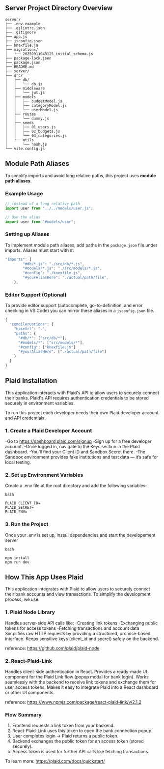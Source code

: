 ## Server Project Directory Overview

```text
server/
├── .env.example
├── .eslintrc.json
├── .gitignore
├── app.js
├── jsconfig.json
├── knexfile.js
├── migrations/
│   └── 20250911043125_initial_schema.js
├── package-lock.json
├── package.json
├── README.md
├── server/
├── src/
│   ├── db/
│   │   └── db.js
│   ├── middleware
│   │   └── jwt.js
│   ├── models
│   │   ├── budgetModel.js
│   │   ├── categoryModel.js
│   │   └── userModel.js
│   ├── routes
│   │   └── dummy.js
│   ├── seeds
│   │   ├── 01_users.js
│   │   ├── 02_budgets.js
│   │   └── 03_categories.js
│   └── utils
│       └── hash.js
└── vite.config.js
```

## Module Path Aliases

To simplify imports and avoid long relative paths, this project uses **module path aliases**.

### Example Usage

```js
// instead of a long relative path
import user from "../../models/user.js";

// Use the alias
import user from "#models/user";
```

### Setting up Aliases

To implement module path aliases, add paths in the `package.json` file under imports. Aliases must start with #:

```js
"imports": {
        "#db/*.js": "./src/db/*.js",
        "#models/*.js": "./src/models/*.js",
        "#config": "./knexfile.js",
        "#yourAliasHere": "./actual/path/file",
    },
```

### Editor Support (Optional)

To provide editor support (autocomplete, go-to-definition, and error checking in VS Code) you can mirror these aliases in a `jsconfig.json` file.

```js
{
  "compilerOptions": {
    "baseUrl": ".",
    "paths": {
      "#db/*": ["src/db/*"],
      "#models/*": ["src/models/*"],
      "#config": ["knexfile.js"]
      "#yourAliasHere": ["./actual/path/file"]
    }
  }
}
```

## Plaid Installation

This application interacts with Plaid's API to allow users to securely connect their banks. Plaid's API requires authentication credentials to be stored securely in environment variables.

To run this project each developer needs their own Plaid developer account and API credentials.

### 1. Create a Plaid Developer Account

-Go to https://dashboard.plaid.com/signup
-Sign up for a free developer account.
-Once logged in, navigate to the Keys section in the Plaid dashboard.
-You’ll find your Client ID and Sandbox Secret there.
-The Sandbox environment provides fake institutions and test data — it’s safe for local testing.

### 2. Set up Environment Variables

Create a .env file at the root directory and add the following variables:

```
bash

PLAID_CLIENT_ID=
PLAID_SECRET=
PLAID_ENV=
```

### 3. Run the Project

Once your .env is set up, install dependencies and start the developement server

```
bash

npm install
npm run dev
```

## How This App Uses Plaid

This application integrates with Plaid to allow users to securely connect their bank accounts and view transactions. To simplify the development process, we use:

### 1. Plaid Node Library

Handles server-side API calls like:
-Creating link tokens
-Exchanging public tokens for access tokens
-Fetching transactions and account data
Simplifies raw HTTP requests by providing a structured, promise-based interface.
Keeps sensitive keys (client_id and secret) safely on the backend.

reference: https://github.com/plaid/plaid-node

### 2. React-Plaid-Link

Handles client-side authentication in React.
Provides a ready-made UI component for the Plaid Link flow (popup modal for bank login).
Works seamlessly with the backend to receive link tokens and exchange them for user access tokens.
Makes it easy to integrate Plaid into a React dashboard or other UI components.

reference: https://www.npmjs.com/package/react-plaid-link/v/2.1.2

### Flow Summary

1. Frontend requests a link token from your backend.
2. React-Plaid-Link uses this token to open the bank connection popup.
3. User completes login → Plaid returns a public token.
4. Backend exchanges the public token for an access token (stored securely).
5. Access token is used for further API calls like fetching transactions.

To learn more: https://plaid.com/docs/quickstart/
